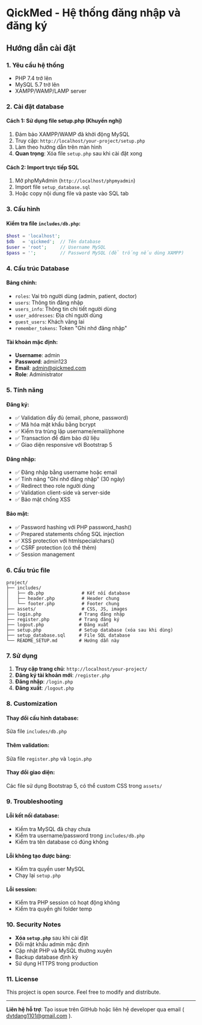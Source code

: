 # QickMed - Hệ thống đăng nhập và đăng ký

## Hướng dẫn cài đặt

### 1. Yêu cầu hệ thống

- PHP 7.4 trở lên
- MySQL 5.7 trở lên
- XAMPP/WAMP/LAMP server

### 2. Cài đặt database

#### Cách 1: Sử dụng file setup.php (Khuyến nghị)

1. Đảm bảo XAMPP/WAMP đã khởi động MySQL
2. Truy cập: `http://localhost/your-project/setup.php`
3. Làm theo hướng dẫn trên màn hình
4. **Quan trọng**: Xóa file `setup.php` sau khi cài đặt xong

#### Cách 2: Import trực tiếp SQL

1. Mở phpMyAdmin (`http://localhost/phpmyadmin`)
2. Import file `setup_database.sql`
3. Hoặc copy nội dung file và paste vào SQL tab

### 3. Cấu hình

#### Kiểm tra file `includes/db.php`:

```php
$host = 'localhost';
$db   = 'qickmed';  // Tên database
$user = 'root';     // Username MySQL
$pass = '';         // Password MySQL (để trống nếu dùng XAMPP)
```

### 4. Cấu trúc Database

#### Bảng chính:

- `roles`: Vai trò người dùng (admin, patient, doctor)
- `users`: Thông tin đăng nhập
- `users_info`: Thông tin chi tiết người dùng
- `user_addresses`: Địa chỉ người dùng
- `guest_users`: Khách vãng lai
- `remember_tokens`: Token "Ghi nhớ đăng nhập"

#### Tài khoản mặc định:

- **Username**: admin
- **Password**: admin123
- **Email**: admin@qickmed.com
- **Role**: Administrator

### 5. Tính năng

#### Đăng ký:

- ✅ Validation đầy đủ (email, phone, password)
- ✅ Mã hóa mật khẩu bằng bcrypt
- ✅ Kiểm tra trùng lặp username/email/phone
- ✅ Transaction để đảm bảo dữ liệu
- ✅ Giao diện responsive với Bootstrap 5

#### Đăng nhập:

- ✅ Đăng nhập bằng username hoặc email
- ✅ Tính năng "Ghi nhớ đăng nhập" (30 ngày)
- ✅ Redirect theo role người dùng
- ✅ Validation client-side và server-side
- ✅ Bảo mật chống XSS

#### Bảo mật:

- ✅ Password hashing với PHP password_hash()
- ✅ Prepared statements chống SQL injection
- ✅ XSS protection với htmlspecialchars()
- ✅ CSRF protection (có thể thêm)
- ✅ Session management

### 6. Cấu trúc file

```
project/
├── includes/
│   ├── db.php              # Kết nối database
│   ├── header.php          # Header chung
│   └── footer.php          # Footer chung
├── assets/                 # CSS, JS, images
├── login.php              # Trang đăng nhập
├── register.php           # Trang đăng ký
├── logout.php             # Đăng xuất
├── setup.php              # Setup database (xóa sau khi dùng)
├── setup_database.sql     # File SQL database
└── README_SETUP.md        # Hướng dẫn này
```

### 7. Sử dụng

1. **Truy cập trang chủ**: `http://localhost/your-project/`
2. **Đăng ký tài khoản mới**: `/register.php`
3. **Đăng nhập**: `/login.php`
4. **Đăng xuất**: `/logout.php`

### 8. Customization

#### Thay đổi cấu hình database:

Sửa file `includes/db.php`

#### Thêm validation:

Sửa file `register.php` và `login.php`

#### Thay đổi giao diện:

Các file sử dụng Bootstrap 5, có thể custom CSS trong `assets/`

### 9. Troubleshooting

#### Lỗi kết nối database:

- Kiểm tra MySQL đã chạy chưa
- Kiểm tra username/password trong `includes/db.php`
- Kiểm tra tên database có đúng không

#### Lỗi không tạo được bảng:

- Kiểm tra quyền user MySQL
- Chạy lại `setup.php`

#### Lỗi session:

- Kiểm tra PHP session có hoạt động không
- Kiểm tra quyền ghi folder temp

### 10. Security Notes

- **Xóa `setup.php`** sau khi cài đặt
- Đổi mật khẩu admin mặc định
- Cập nhật PHP và MySQL thường xuyên
- Backup database định kỳ
- Sử dụng HTTPS trong production

### 11. License

This project is open source. Feel free to modify and distribute.

---

**Liên hệ hỗ trợ**: Tạo issue trên GitHub hoặc liên hệ developer qua email ( dvtdang1101@gmail.com ).
